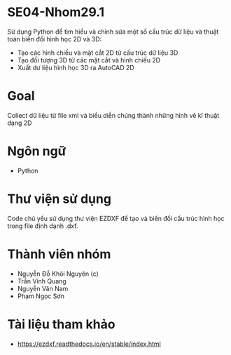 # SE04-Nhom29.1
Sử dụng Python để tìm hiểu và chỉnh sửa một số cấu trúc dữ liệu và thuật toán biến đổi hình học 2D và 3D:
- Tạo các hình chiếu và mặt cắt 2D từ cấu trúc dữ liệu 3D
- Tạo đối tượng 3D từ các mặt cắt và hình chiếu 2D
- Xuất dư liệu hình học 3D ra AutoCAD 2D

# Goal
Collect dữ liệu từ file xml và biểu diễn chúng thành những hình vẽ kĩ thuật dạng 2D

# Ngôn ngữ 
- Python

# Thư viện sử dụng
Code chủ yếu sử dụng thư viện EZDXF để tạo và biến đổi cấu trúc hình học trong file định dạnh .dxf.

# Thành viên nhóm
- Nguyễn Đỗ Khôi Nguyên (c)
- Trần Vinh Quang
- Nguyễn Văn Nam
- Phạm Ngọc Sơn

# Tài liệu tham khảo
- https://ezdxf.readthedocs.io/en/stable/index.html
